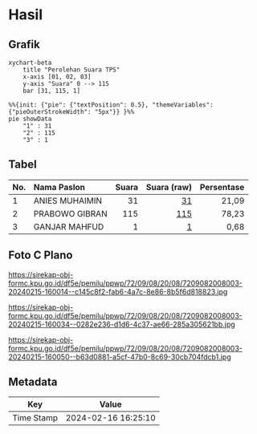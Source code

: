# Hasil

## Grafik

```mermaid
xychart-beta
    title "Perolehan Suara TPS"
    x-axis [01, 02, 03]
    y-axis "Suara" 0 --> 115
    bar [31, 115, 1]
```

```mermaid
%%{init: {"pie": {"textPosition": 0.5}, "themeVariables": {"pieOuterStrokeWidth": "5px"}} }%%
pie showData
    "1" : 31
    "2" : 115
    "3" : 1
```

## Tabel

| No. | Nama Paslon    | Suara | Suara (raw) | Persentase |
|:--- |:-------------- | -----:| -----------:| ----------:|
| 1   | ANIES MUHAIMIN | 31    | [31][p-1]   | 21,09      |
| 2   | PRABOWO GIBRAN | 115   | [115][p-2]  | 78,23      |
| 3   | GANJAR MAHFUD  | 1     | [1][p-3]    | 0,68       |


[p-1]: https://github.com/gigit-pemilu/pemilu-2024-72-sulawesi-tengah/blob/main/pilpres/hitung-suara/sub/72-sulawesi-tengah/sub/09-tojo-una-una/sub/08-tojo/sub/2008-tojo/sub/003-tps/sub/paslon-1.txt
[p-2]: https://github.com/gigit-pemilu/pemilu-2024-72-sulawesi-tengah/blob/main/pilpres/hitung-suara/sub/72-sulawesi-tengah/sub/09-tojo-una-una/sub/08-tojo/sub/2008-tojo/sub/003-tps/sub/paslon-2.txt
[p-3]: https://github.com/gigit-pemilu/pemilu-2024-72-sulawesi-tengah/blob/main/pilpres/hitung-suara/sub/72-sulawesi-tengah/sub/09-tojo-una-una/sub/08-tojo/sub/2008-tojo/sub/003-tps/sub/paslon-3.txt

## Foto C Plano

https://sirekap-obj-formc.kpu.go.id/df5e/pemilu/ppwp/72/09/08/20/08/7209082008003-20240215-160014--c145c8f2-fab6-4a7c-8e86-8b5f6d818823.jpg

https://sirekap-obj-formc.kpu.go.id/df5e/pemilu/ppwp/72/09/08/20/08/7209082008003-20240215-160034--0282e236-d1d6-4c37-ae66-285a305621bb.jpg

https://sirekap-obj-formc.kpu.go.id/df5e/pemilu/ppwp/72/09/08/20/08/7209082008003-20240215-160050--b63d0881-a5cf-47b0-8c69-30cb704fdcb1.jpg


## Metadata

| Key        | Value               |
| ---------- | ------------------- |
| Time Stamp | 2024-02-16 16:25:10 |



